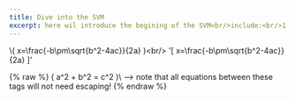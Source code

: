```yaml
---
title: Dive into the SVM
excerpt: here wil introduce the begining of the SVM<br/>include:<br/>1.
---
```


\\( x=\frac{-b\pm\sqrt{b^2-4ac}}{2a} \)\<br/>
'\[ x=\frac{-b\pm\sqrt{b^2-4ac}}{2a} ]\'<br/>


 {% raw %}
 \( a^2 + b^2 = c^2 )\ --> note that all equations between these tags will not need escaping! 
 {% endraw %}
